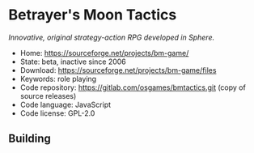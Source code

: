 # Betrayer's Moon Tactics

_Innovative, original strategy-action RPG developed in Sphere._

- Home: https://sourceforge.net/projects/bm-game/
- State: beta, inactive since 2006
- Download: https://sourceforge.net/projects/bm-game/files
- Keywords: role playing
- Code repository: https://gitlab.com/osgames/bmtactics.git (copy of source releases)
- Code language: JavaScript
- Code license: GPL-2.0

## Building
